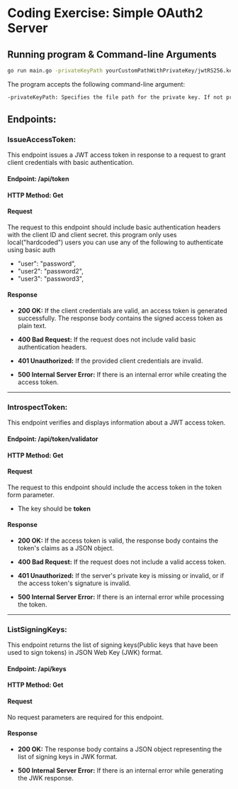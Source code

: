 # Coding Exercise: Simple OAuth2 Server

## Running program & Command-line Arguments

```sh
go run main.go -privateKeyPath yourCustomPathWithPrivateKey/jwtRS256.key
```

The program accepts the following command-line argument:

```sh
-privateKeyPath: Specifies the file path for the private key. If not provided, a default private key path will be used
```

## Endpoints:
### IssueAccessToken:
This endpoint issues a JWT access token in response to a request to grant client credentials with basic authentication.

#### Endpoint: /api/token

#### HTTP Method: Get

#### Request
The request to this endpoint should include basic authentication headers with the client ID and client secret.
this program only uses local("hardcoded") users you can use any of the following to authenticate using basic auth

-  "user":  "password",
-  "user2": "password2",
-  "user3": "password3",


#### Response

- **200 OK:** If the client credentials are valid, an access token is generated successfully. The response body contains the signed access token as plain text.

- **400 Bad Request:** If the request does not include valid basic authentication headers.

- **401 Unauthorized:** If the provided client credentials are invalid.

- **500 Internal Server Error:** If there is an internal error while creating the access token.

************************

### IntrospectToken:
This endpoint verifies and displays information about a JWT access token.

#### Endpoint: /api/token/validator

#### HTTP Method: Get

#### Request
The request to this endpoint should include the access token in the token form parameter.
- The key should be **token** 

#### Response

- **200 OK:** If the access token is valid, the response body contains the token's claims as a JSON object.

- **400 Bad Request:** If the request does not include a valid access token.

- **401 Unauthorized:** If the server's private key is missing or invalid, or if the access token's signature is invalid.

- **500 Internal Server Error:** If there is an internal error while processing the token.

************************

### ListSigningKeys:
This endpoint returns the list of signing keys(Public keys that have been used to sign tokens) in JSON Web Key (JWK) format.

#### Endpoint: /api/keys

#### HTTP Method: Get

#### Request
No request parameters are required for this endpoint.

#### Response

- **200 OK:** The response body contains a JSON object representing the list of signing keys in JWK format.

- **500 Internal Server Error:** If there is an internal error while generating the JWK response.
